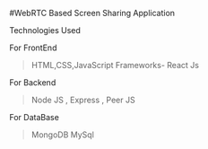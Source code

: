 #WebRTC Based Screen Sharing Application 

Technologies Used

For FrontEnd
>HTML,CSS,JavaScript
>Frameworks- React Js

For Backend
>Node JS , Express , Peer JS

For DataBase
>MongoDB
>MySql